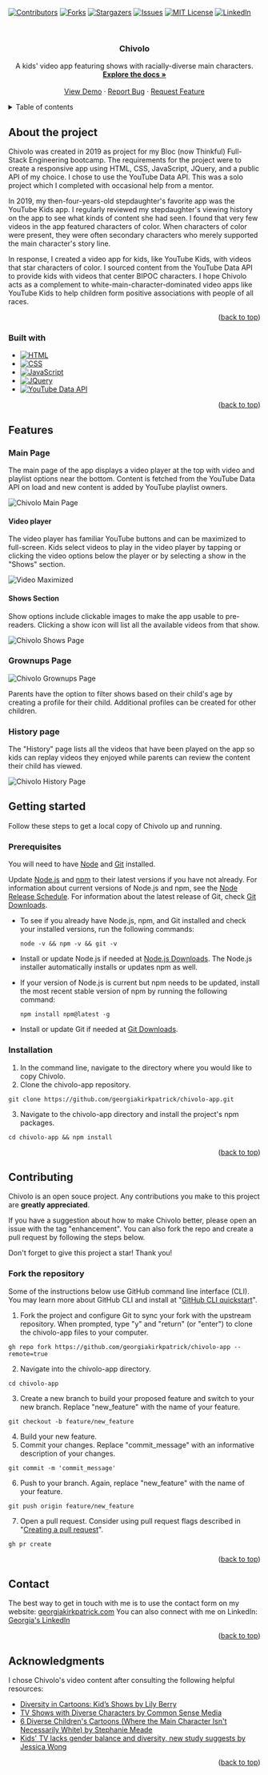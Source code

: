 <a name="readme-top"></a>

[![Contributors][contributors-shield]][contributors-url]
[![Forks][forks-shield]][forks-url]
[![Stargazers][stars-shield]][stars-url]
[![Issues][issues-shield]][issues-url]
[![MIT License][license-shield]][license-url]
[![LinkedIn][linkedin-shield]][linkedin-url]



<br />
<div align="center">
  <h3 align="center">Chivolo</h3>

  <p align="center">
    A kids' video app featuring shows with racially-diverse main characters.
    <br />
    <a href="https://github.com/georgiakirkpatrick/chivolo-app/wiki"><strong>Explore the docs »</strong></a>
    <br />
    <br />
    <a href="https://georgiakirkpatrick.github.io/chivolo-app">View Demo</a>
    ·
    <a href="https://github.com/georgiakirkpatrick/chivolo-app/issues">Report Bug</a>
    ·
    <a href="https://github.com/georgiakirkpatrick/chivolo-app/issues">Request Feature</a>
  </p>
</div>



<!-- TABLE OF CONTENTS -->
<details>
  <summary>Table of contents</summary>
  <ol>
    <li><a href="#about-the-project">About the project</a></li>
    <li><a href="#features">Features</a></li>
    <li><a href="#getting-started">Getting started</a></li>
    <li><a href="#usage">Usage</a></li>
    <li><a href="#roadmap">Roadmap</a></li>
    <li><a href="#contributing">Contributing</a></li>
    <li><a href="#license">License</a></li>
    <li><a href="#contact">Contact</a></li>
    <li><a href="#acknowledgments">Acknowledgments</a></li>
  </ol>
</details>



## About the project

Chivolo was created in 2019 as project for my Bloc (now Thinkful) Full-Stack Engineering bootcamp.  The requirements for the project were to create a responsive app using HTML, CSS, JavaScript, JQuery, and a public API of my choice.  I chose to use the YouTube Data API.  This was a solo project which I completed with occasional help from a mentor.

In 2019, my then-four-years-old stepdaughter's favorite app was the YouTube Kids app.  I regularly reviewed my stepdaughter's viewing history on the app to see what kinds of content she had seen.  I found that very few videos in the app featured characters of color.  When characters of color were present, they were often secondary characters who merely supported the main character's story line.  

In response, I created a video app for kids, like YouTube Kids, with videos that star characters of color.  I sourced content from the YouTube Data API to provide kids with videos that center BIPOC characters.  I hope Chivolo acts as a complement to white-main-character-dominated video apps like YouTube Kids to help children form positive associations with people of all races.
<p align="right">(<a href="#readme-top">back to top</a>)</p>

### Built with

* [![HTML][html-shield]][html-url]
* [![CSS][css-shield]][css-url]
* [![JavaScript][javascript-shield]][javascript-url]
* [![JQuery][JQuery.com]][JQuery-url]
* [![YouTube Data API][youtube-shield]][youtube-api-url]

<p align="right">(<a href="#readme-top">back to top</a>)</p>



## Features

### Main Page

The main page of the app displays a video player at the top with video and playlist options near the bottom.  Content is fetched from the YouTube Data API on load and new content is added by YouTube playlist owners.

![Chivolo Main Page](images/screen-shot-chivolo-main-video-page.png)

#### Video player

The video player has familiar YouTube buttons and can be maximized to full-screen.  Kids select videos to play in the video player by tapping or clicking the video options below the player or by selecting a show in the "Shows" section.

![Video Maximized](images/screen-shot-video-maximized.png)

#### Shows Section

Show options include clickable images to make the app usable to pre-readers.  Clicking a show icon will list all the available videos from that show.

![Chivolo Shows Page](images/screen-shot-chivolo-shows-page.png)

### Grownups Page

![Chivolo Grownups Page](images/screen-shot-chivolo-growups-page.png)

Parents have the option to filter shows based on their child's age by creating a profile for their child.  Additional profiles can be created for other children.

### History page

The "History" page lists all the videos that have been played on the app so kids can replay videos they enjoyed while parents can review the content their child has viewed.

![Chivolo History Page](images/screen-shot-chivolo-history-page.png)



## Getting started

Follow these steps to get a local copy of Chivolo up and running.

### Prerequisites

You will need to have [Node](https://nodejs.org/en) and [Git](https://git-scm.com) installed.

Update [Node.js](https://nodejs.org/en) and [npm](https://www.npmjs.com/about) to their latest versions if you have not already.  For information about current versions of Node.js and npm, see the [Node Release Schedule](https://nodejs.org/en/about/previous-releases).  For information about the latest release of Git, check [Git Downloads](https://git-scm.com/downloads).
* To see if you already have Node.js, npm, and Git installed and check your installed versions, run the following commands:
  ```
  node -v && npm -v && git -v
  ```

* Install or update Node.js if needed at [Node.js Downloads](https://nodejs.org/en/download/).  The Node.js installer automatically installs or updates npm as well.

* If your version of Node.js is current but npm needs to be updated, install the most recent stable version of npm by running the following command:
  ```
  npm install npm@latest -g
  ```

* Install or update Git if needed at [Git Downloads](https://git-scm.com/downloads).

### Installation

1. In the command line, navigate to the directory where you would like to copy Chivolo.
2. Clone the chivolo-app repository.
  ```
  git clone https://github.com/georgiakirkpatrick/chivolo-app.git
  ```
3. Navigate to the chivolo-app directory and install the project's npm packages.
  ```
  cd chivolo-app && npm install
  ```

<p align="right">(<a href="#readme-top">back to top</a>)</p>



## Contributing

Chivolo is an open souce project.  Any contributions you make to this project are **greatly appreciated**.

If you have a suggestion about how to make Chivolo better, please open an issue with the tag "enhancement". You can also fork the repo and create a pull request by following the steps below.

Don't forget to give this project a star!  Thank you!

### Fork the repository

Some of the instructions below use GitHub command line interface (CLI).  You may learn more about GitHub CLI and install at "[GitHub CLI quickstart](https://docs.github.com/en/github-cli/github-cli/quickstart)".

1. Fork the project and configure Git to sync your fork with the upstream repository.  When prompted, type "y" and "return" (or "enter") to clone the chivolo-app files to your computer.
```
gh repo fork https://github.com/georgiakirkpatrick/chivolo-app --remote=true
```
2. Navigate into the chivolo-app directory.  
```
cd chivolo-app
```
3. Create a new branch to build your proposed feature and switch to your new branch.  Replace "new_feature" with the name of your feature.
```
git checkout -b feature/new_feature
```
4. Build your new feature.
5. Commit your changes.  Replace "commit_message" with an informative description of your changes.
 ```
 git commit -m 'commit_message'
 ```
6. Push to your branch.  Again, replace "new_feature" with the name of your feature.
```
git push origin feature/new_feature
```
7. Open a pull request.  Consider using pull request flags described in "[Creating a pull request](https://docs.github.com/en/pull-requests/collaborating-with-pull-requests/proposing-changes-to-your-work-with-pull-requests/creating-a-pull-request#creating-the-pull-request)".
```
gh pr create
```

<p align="right">(<a href="#readme-top">back to top</a>)</p>



<!-- CONTACT -->
## Contact

The best way to get in touch with me is to use the contact form on my website: [georgiakirkpatrick.com](https://georgiakirkpatrick.com/#contact)
You can also connect with me on LinkedIn: [Georgia's LinkedIn][linkedin-url]

<p align="right">(<a href="#readme-top">back to top</a>)</p>



## Acknowledgments

I chose Chivolo's video content after consulting the following helpful resources:

* [Diversity in Cartoons: Kid’s Shows by Lily Berry](https://medium.com/cartoons-and-diversity-2019/diversity-in-cartoons-kids-shows-1f21ab44dd06)
* [TV Shows with Diverse Characters by Common Sense Media](https://www.commonsensemedia.org/lists/tv-shows-with-diverse-characters)
* [6 Diverse Children's Cartoons (Where the Main Character Isn't Necessarily White) by Stephanie Meade](https://www.huffpost.com/entry/6-diverse-childrens-cartoons_b_4060367?guccounter=1&guce_referrer=aHR0cHM6Ly93d3cuZ29vZ2xlLmNvbS8&guce_referrer_sig=AQAAAJmWWFjEaI2bpknNLwfhRJMZmMdfFwr7Nnr9mqrUUk7mHMOaYsQD4zf_U0a69K-0PSelNAneGvyfbLBdrh9dBw5qfRxTVeiL4TLTujUl9KS62LamjPftbTd3613ICr392vw6yn4H5TKSLUZ5bC2GzR33bl4dLZ4F_-k5Q4ceaANq)
* [Kids' TV lacks gender balance and diversity, new study suggests by Jessica Wong](https://www.cbc.ca/news/entertainment/childrens-tv-study-diversity-1.5118385)

<p align="right">(<a href="#readme-top">back to top</a>)</p>



<!-- MARKDOWN LINKS & IMAGES -->
[contributors-shield]: https://img.shields.io/github/contributors/georgiakirkpatrick/chivolo-app.svg?style=for-the-badge
[contributors-url]: https://github.com/georgiakirkpatrick/chivolo-app/graphs/contributors
[forks-shield]: https://img.shields.io/github/forks/georgiakirkpatrick/chivolo-app.svg?style=for-the-badge
[forks-url]: https://github.com/georgiakirkpatrick/chivolo-app/network/members
[stars-shield]: https://img.shields.io/github/stars/georgiakirkpatrick/chivolo-app.svg?style=for-the-badge
[stars-url]: https://github.com/georgiakirkpatrick/chivolo-app/stargazers
[issues-shield]: https://img.shields.io/github/issues/georgiakirkpatrick/chivolo-app.svg?style=for-the-badge
[issues-url]: https://github.com/georgiakirkpatrick/chivolo-app/issues
[license-shield]: https://img.shields.io/github/license/georgiakirkpatrick/chivolo-app.svg?style=for-the-badge
[license-url]: https://github.com/georgiakirkpatrick/chivolo-app/blob/master/LICENSE.txt
[linkedin-shield]: https://img.shields.io/badge/-LinkedIn-black.svg?style=for-the-badge&logo=linkedin&colorB=555
[linkedin-url]: https://linkedin.com/in/georgia-kirkpatrick
[product-screenshot]: images/screenshot.png

<!-- BUILT WITH BADGES AND LINKS -->
[html-shield]: https://img.shields.io/badge/html-E34F26?style=for-the-badge&logo=html5&logoColor=fff
[html-url]: https://html.spec.whatwg.org
[css-shield]: https://img.shields.io/badge/css3-1572B6?style=for-the-badge&logo=css3
[css-url]: https://www.w3.org/TR/CSS/#css
[javascript-shield]: https://img.shields.io/badge/javascript-F7DF1E?style=for-the-badge&logo=javascript&logoColor=000
[javascript-url]: https://262.ecma-international.org
[JQuery.com]: https://img.shields.io/badge/jQuery-0769AD?style=for-the-badge&logo=jquery&logoColor=white
[JQuery-url]: https://jquery.com
[youtube-shield]: https://img.shields.io/badge/YouTube-ff0000?style=for-the-badge&logo=YouTube
[youtube-api-url]: https://developers.google.com/youtube/v3/docs/search/list
